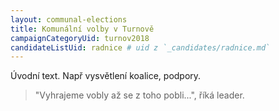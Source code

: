 ```yaml
---
layout: communal-elections
title: Komunální volby v Turnově
campaignCategoryUid: turnov2018
candidateListUid: radnice # uid z `_candidates/radnice.md`
---
```


Úvodní text. Např vysvětlení koalice, podpory.

> "Vyhrajeme vobly až se z toho pobli...", říká leader.

